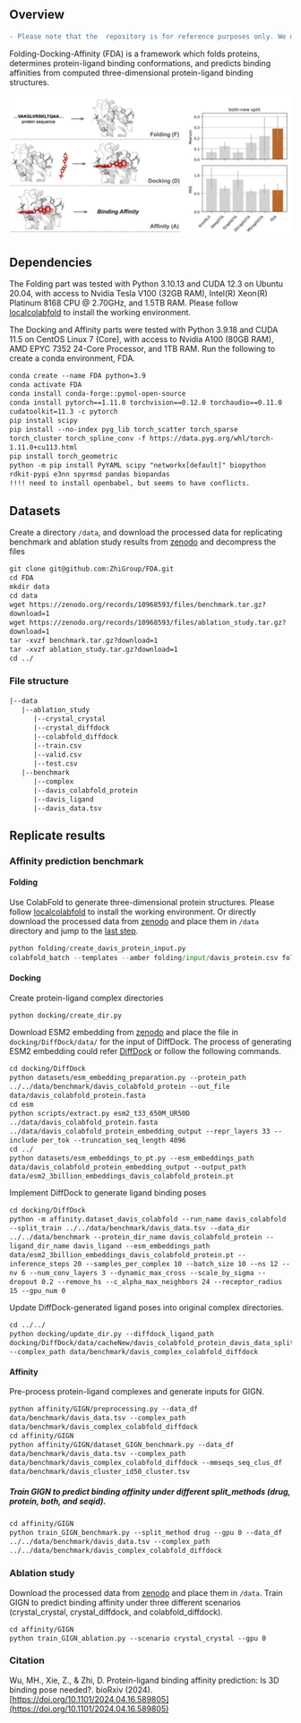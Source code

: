 ## Overview

```diff
- Please note that the  repository is for reference purposes only. We do not guarantee its active functionality. A user-friendly version is currently under development.
```

Folding-Docking-Affinity (FDA) is a framework which folds proteins, determines protein-ligand binding conformations, and predicts binding affinities from computed three-dimensional protein-ligand binding structures.
<p align="center">
    <img src="figure/FDA_fig1.jpg">
    
## Dependencies
The Folding part was tested with Python 3.10.13 and CUDA 12.3 on Ubuntu 20.04, with access to Nvidia Tesla V100 (32GB RAM), Intel(R) Xeon(R) Platinum 8168 CPU @ 2.70GHz, and 1.5TB RAM. Please follow [localcolabfold](https://github.com/YoshitakaMo/localcolabfold) to install the working environment. 

The Docking and Affinity parts were tested with Python 3.9.18 and CUDA 11.5 on CentOS Linux 7 (Core), with access to Nvidia A100 (80GB RAM), AMD EPYC 7352 24-Core Processor, and 1TB RAM. Run the following to create a conda environment, FDA.

```
conda create --name FDA python=3.9
conda activate FDA
conda install conda-forge::pymol-open-source
conda install pytorch==1.11.0 torchvision==0.12.0 torchaudio==0.11.0 cudatoolkit=11.3 -c pytorch
pip install scipy
pip install --no-index pyg_lib torch_scatter torch_sparse torch_cluster torch_spline_conv -f https://data.pyg.org/whl/torch-1.11.0+cu113.html
pip install torch_geometric
python -m pip install PyYAML scipy "networkx[default]" biopython rdkit-pypi e3nn spyrmsd pandas biopandas
!!!! need to install openbabel, but seems to have conflicts.
```
## Datasets
Create a directory `/data`, and download the processed data for replicating benchmark and ablation study results from [zenodo](https://zenodo.org/records/10968593) and decompress the files

```
git clone git@github.com:ZhiGroup/FDA.git
cd FDA
mkdir data
cd data
wget https://zenodo.org/records/10968593/files/benchmark.tar.gz?download=1
wget https://zenodo.org/records/10968593/files/ablation_study.tar.gz?download=1
tar -xvzf benchmark.tar.gz?download=1
tar -xvzf ablation_study.tar.gz?download=1
cd ../
```
### File structure

```
|--data
   |--ablation_study
      |--crystal_crystal
      |--crystal_diffdock
      |--colabfold_diffdock
      |--train.csv
      |--valid.csv
      |--test.csv
   |--benchmark
      |--complex
      |--davis_colabfold_protein
      |--davis_ligand
      |--davis_data.tsv
```

 
## Replicate results
### Affinity prediction benchmark
#### Folding 
Use ColabFold to generate three-dimensional protein structures. Please follow [localcolabfold](https://github.com/YoshitakaMo/localcolabfold) to install the working environment. Or directly download the processed data from [zenodo](https://zenodo.org/records/10968593/files/benchmark.tar.gz?download=1) and place them in `/data` directory and jump to the [last step](#train-gign-to-predict-binding-affinity-under-different-split_methods-drug-protein-both-and-seqid).

```python
python folding/create_davis_protein_input.py
colabfold_batch --templates --amber folding/input/davis_protein.csv folding/output/davis_colabfold_protein --use-gpu-relax --num-relax 1 --gpu 0
```
#### Docking
Create protein-ligand complex directories

```
python docking/create_dir.py
```
Download ESM2 embedding from [zenodo](https://zenodo.org/records/10968593/files/esm2_3billion_embeddings_davis_colabfold.pt.tar.gz?download=1) and place the file in `docking/DiffDock/data/` for the input of DiffDock. The process of generating ESM2 embedding could refer [DiffDock](https://github.com/gcorso/DiffDock/tree/v1.0) or
follow the following commands.

```
cd docking/DiffDock
python datasets/esm_embedding_preparation.py --protein_path ../../data/benchmark/davis_colabfold_protein --out_file data/davis_colabfold_protein.fasta
cd esm
python scripts/extract.py esm2_t33_650M_UR50D ../data/davis_colabfold_protein.fasta ../data/davis_colabfold_protein_embedding_output --repr_layers 33 --include per_tok --truncation_seq_length 4096
cd ../
python datasets/esm_embeddings_to_pt.py --esm_embeddings_path data/davis_colabfold_protein_embedding_output --output_path data/esm2_3billion_embeddings_davis_colabfold_protein.pt
```

Implement DiffDock to generate ligand binding poses
```
cd docking/DiffDock
python -m affinity.dataset_davis_colabfold --run_name davis_colabfold --split_train ../../data/benchmark/davis_data.tsv --data_dir ../../data/benchmark --protein_dir_name davis_colabfold_protein --ligand_dir_name davis_ligand --esm_embeddings_path data/esm2_3billion_embeddings_davis_colabfold_protein.pt --inference_steps 20 --samples_per_complex 10 --batch_size 10 --ns 12 --nv 6 --num_conv_layers 3 --dynamic_max_cross --scale_by_sigma --dropout 0.2 --remove_hs --c_alpha_max_neighbors 24 --receptor_radius 15 --gpu_num 0
```

Update DiffDock-generated ligand poses into original complex directories.

```
cd ../../
python docking/update_dir.py --diffdock_ligand_path docking/DiffDock/data/cacheNew/davis_colabfold_protein_davis_data_split_train_limit_0/ligand_positions_rank1.pkl --complex_path data/benchmark/davis_complex_colabfold_diffdock
```

#### Affinity
Pre-process protein-ligand complexes and generate inputs for GIGN.

```
python affinity/GIGN/preprocessing.py --data_df data/benchmark/davis_data.tsv --complex_path data/benchmark/davis_complex_colabfold_diffdock
cd affinity/GIGN
python affinity/GIGN/dataset_GIGN_benchmark.py --data_df data/benchmark/davis_data.tsv --complex_path data/benchmark/davis_complex_colabfold_diffdock --mmseqs_seq_clus_df data/benchmark/davis_cluster_id50_cluster.tsv
```
##### Train GIGN to predict binding affinity under different split_methods (drug, protein, both, and seqid).

```
cd affinity/GIGN
python train_GIGN_benchmark.py --split_method drug --gpu 0 --data_df ../../data/benchmark/davis_data.tsv --complex_path ../../data/benchmark/davis_complex_colabfold_diffdock
```
### Ablation study
Download the processed data from [zenodo](https://zenodo.org/records/10968593/files/ablation_study.tar.gz?download=1) and place them in `/data`. Train GIGN to predict binding affinity under three different scenarios (crystal\_crystal, crystal\_diffdock, and colabfold\_diffdock).

```
cd affinity/GIGN
python train_GIGN_ablation.py --scenario crystal_crystal --gpu 0
```
### Citation
Wu, MH., Xie, Z., & Zhi, D. Protein-ligand binding affinity prediction: Is 3D binding pose needed?. bioRxiv (2024). [https://doi.org/10.1101/2024.04.16.589805](https://doi.org/10.1101/2024.04.16.589805) 
